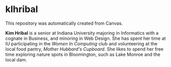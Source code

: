 # klhribal
This repository was automatically created from Canvas.

**Kim Hribal** is a senior at Indiana University majoring in Informatics with a cognate in Business, and minoring in Web Design. She has spent her time at IU participating in the *Women In Computing* club and volunteering at the local food pantry, *Mother Hubbard's Cupboard*. She likes to spend her free time exploring nature spots in Bloomington, such as Lake Monroe and the local dam. 
